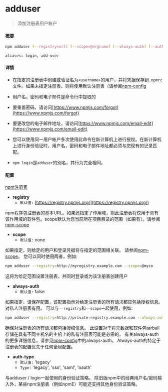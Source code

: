 # adduser

> 添加注册表用户帐户
>
> 

#### 概要

```bash
npm adduser [--registry=url] [--scope=@orgname] [--always-auth] [--auth-type=legacy]

aliases: login, add-user
```



#### 详情

* 在指定的注册表中创建或验证名为`<username>`的用户，并将凭据保存到`.npmrc`文件。如果未指定注册表，则将使用默认注册表（请参阅[npm-config](https://www.npmjs.cn/misc/config/)

* 用户名，密码和电子邮件是命令行中提取的

* 要重置密码，请访问[https://www.npmjs.com/forgot](https://www.npmjs.com/forgot)

* 要更改您的电子邮件地址，请访问[https://www.npmjs.com/email-edit](https://www.npmjs.com/email-edit)

* 您可以使用同一用户帐户多次使用此命令在新计算机上进行授权。在新计算机上进行身份验证时，用户名，密码和电子邮件地址都必须与您现有的记录匹配。

* `npm login`是`adduser`的别名，其行为完全相同。



#### 配置

[npm注册表](https://cloud.tencent.com/developer/section/1490267)
* **registry**
    - `默认值:` [https://registry.npmjs.org/](https://registry.npmjs.org/)

npm程序包注册表的基本URL。如果还指定了作用域，则此注册表将仅用于具有该作用域的软件包。scope默认为您当前所在项目目录的范围（如果有）。请参阅[npm-scope](/npm/cli/scope/)

* **scope**
    - `默认值:` none

如果指定，则给定的用户和登录凭据将与指定的范围相关联。
请参阅[npm-scope](/npm/cli/scope/)。
您可以同时使用两者，例如:

```bash
npm adduser --registry=http://myregistry.example.com --scope=@myco
```

这将为给定范围设置注册表，并同时登录或为该注册表创建用户

* **always-auth**
    - `默认值:` false

如果指定，请保存配置，该配置指示对给定注册表的所有请求都应包括授权信息。
对私人注册表有用。
可以与`--registry`和`--scope一`起使用，例如:

```bash
npm adduser --registry=http://private-registry.example.com --always-auth
```
确保对注册表的所有请求都包括授权信息。
此设置对于将元数据和软件包tarball存储在具有不同主机名的主机上的私有注册表可能是必需的。
有关always-auth的更多详细信息，请参见[npm-config](https://www.npmjs.cn/misc/config/)中的always-auth。
Always-auth的特定于注册表的配置优先于任何全局配置。


* **auth-type**
    - `默认值:` 'legacy'
    - `Type:` 'legacy', 'sso', 'saml', 'oauth'

与adduser / login一起使用的身份验证策略。
除旧版npm中的经典用户名/密码输入外，某些npm注册表（例如npmE）可能还支持其他身份验证策略。